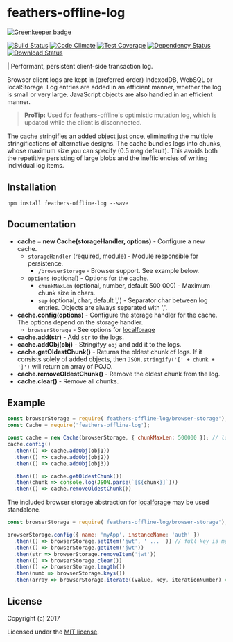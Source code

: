 # feathers-offline-log

[![Greenkeeper badge](https://badges.greenkeeper.io/feathersjs/feathers-offline-log.svg)](https://greenkeeper.io/)

[![Build Status](https://travis-ci.org/feathersjs/feathers-offline-log.png?branch=master)](https://travis-ci.org/feathersjs/feathers-offline-log)
[![Code Climate](https://codeclimate.com/github/feathersjs/feathers-offline-log/badges/gpa.svg)](https://codeclimate.com/github/feathersjs/feathers-offline-log)
[![Test Coverage](https://codeclimate.com/github/feathersjs/feathers-offline-log/badges/coverage.svg)](https://codeclimate.com/github/feathersjs/feathers-offline-log/coverage)
[![Dependency Status](https://img.shields.io/david/feathersjs/feathers-offline-log.svg?style=flat-square)](https://david-dm.org/feathersjs/feathers-offline-log)
[![Download Status](https://img.shields.io/npm/dm/feathers-offline-log.svg?style=flat-square)](https://www.npmjs.com/package/feathers-offline-log)

| Performant, persistent client-side transaction log.

Browser client logs are kept in (preferred order) IndexedDB, WebSQL or localStorage.
Log entries are added in an efficient manner, whether the log is small or very large.
JavaScript objects are also handled in an efficient manner.

> **ProTip:** Used for feathers-offline's optimistic mutation log,
which is updated while the client is disconnected.

The cache stringifies an added object just once,
eliminating the multiple stringifications of alternative designs.
The cache bundles logs into chunks, whose maximum size you can specify (0.5 meg default).
This avoids both the repetitive persisting of large blobs
and the inefficiencies of writing individual log items.

## Installation

```
npm install feathers-offline-log --save
```

## Documentation

- **cache = new Cache(storageHandler, options)** - Configure a new cache.
    - `storageHandler` (required, module) - Module responsible for persistence.
        - `/browserStorage` - Browser support. See example below.
    - `options` (optional) - Options for the cache.
        - `chunkMaxLen` (optional, number, default 500 000) - Maximum chunk size in chars.
        - `sep` (optional, char, default ',') - Separator char between log entries.
        Objects are always separated with ','.
- **cache.config(options)** - Configure the storage handler for the cache.
The options depend on the storage handler.
    - `browserStorage` - See options for
    [localforage](http://localforage.github.io/localForage/)
- **cache.add(str)** - Add `str` to the logs.
- **cache.addObj(obj)** - Stringifyy `obj` and add it to the logs.
- **cache.getOldestChunk()** - Returns the oldest chunk of logs.
If it consists solely of added objects,
then `JSON.stringify('[' + chunk + ']')` will return an array of POJO.
- **cache.removeOldestChunk()** - Remove the oldest chunk from the log.
- **cache.clear()** - Remove all chunks.

## Example

```js
const browserStorage = require('feathers-offline-log/browser-storage');
const Cache = require('feathers-offline-log');

const cache = new Cache(browserStorage, { chunkMaxLen: 500000 }); // logs stored in 0.5 meg chunks
cache.config()
  .then(() => cache.addObj(obj1))
  .then(() => cache.addObj(obj2))
  .then(() => cache.addObj(obj3))

  .then(() => cache.getOldestChunk()) 
  .then(chunk => console.log(JSON.parse(`[${chunk}]`))) 
  .then(() => cache.removeOldestChunk()) 
```

The included browser storage abstraction for
[localforage](http://localforage.github.io/localForage/)
may be used standalone.

```js
const browserStorage = require('feathers-offline-log/browser-storage');

browserStorage.config({ name: 'myApp', instanceName: 'auth' })
  .then(() => browserStorage.setItem('jwt', ' ... ')) // full key is myApp_auth/jwt
  .then(() => browserStorage.getItem('jwt'))
  .then(str => browserStorage.removeItem('jwt'))
  .then(() => browserStorage.clear())
  .then(() => browserStorage.length())
  .then(numb => browserStorage.keys())
  .then(array => browserStorage.iterate((value, key, iterationNumber) => { ... }));
````

## License

Copyright (c) 2017

Licensed under the [MIT license](LICENSE).
